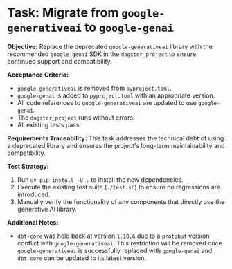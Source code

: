 # Task: Migrate from `google-generativeai` to `google-genai`

**Objective:** Replace the deprecated `google-generativeai` library with the recommended `google-genai` SDK in the `dagster_project` to ensure continued support and compatibility.

**Acceptance Criteria:**

* `google-generativeai` is removed from `pyproject.toml`.
* `google-genai` is added to `pyproject.toml` with an appropriate version.
* All code references to `google-generativeai` are updated to use `google-genai`.
* The `dagster_project` runs without errors.
* All existing tests pass.

**Requirements Traceability:** This task addresses the technical debt of using a deprecated library and ensures the project's long-term maintainability and compatibility.

**Test Strategy:**

1. Run `uv pip install -U .` to install the new dependencies.
2. Execute the existing test suite (`./test.sh`) to ensure no regressions are introduced.
3. Manually verify the functionality of any components that directly use the generative AI library.

**Additional Notes:**

* `dbt-core` was held back at version `1.10.6` due to a `protobuf` version conflict with `google-generativeai`. This restriction will be removed once `google-generativeai` is successfully replaced with `google-genai` and `dbt-core` can be updated to its latest version.
